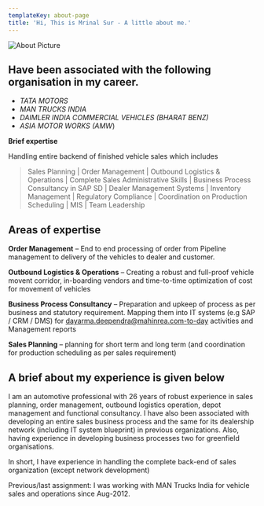 ```yaml
---
templateKey: about-page
title: 'Hi, This is Mrinal Sur - A little about me.'
---
```


![About Picture](/img/trucks1.jpg 'About-picture')

## Have been associated with the following organisation in my career.

- _TATA MOTORS_
- _MAN TRUCKS INDIA_
- _DAIMLER INDIA COMMERCIAL VEHICLES (BHARAT BENZ)_
- _ASIA MOTOR WORKS (AMW_)

**Brief expertise**

Handling entire backend of finished vehicle sales which includes

> Sales Planning | Order Management | Outbound Logistics & Operations | Complete Sales Administrative Skills | Business Process Consultancy in SAP SD | Dealer Management Systems | Inventory Management | Regulatory Compliance | Coordination on Production Scheduling | MIS | Team Leadership

## Areas of expertise

**Order Management** – End to end processing of order from Pipeline management to delivery of the vehicles to dealer and customer.

**Outbound Logistics & Operations** – Creating a robust and full-proof vehicle movent corridor, in-boarding vendors and time-to-time optimization of cost for movement of vehicles

**Business Process Consultancy** – Preparation and upkeep of process as per business and statutory requirement. Mapping them into IT systems (e.g SAP / CRM / DMS) for dayarma.deependra@mahinrea.com-to-day activities and Management reports

**Sales Planning** – planning for short term and long term (and coordination for production scheduling as per sales requirement)

## A brief about my experience is given below

I am an automotive professional with 26 years of robust experience in sales planning, order management, outbound logistics operation, depot management and functional consultancy. I have also been associated with developing an entire sales business process and the same for its dealership network (including IT system blueprint) in previous organizations. Also, having experience in developing business processes two for greenfield organisations.

In short, I have experience in handling the complete back-end of sales organization (except network development)

Previous/last assignment: I was working with MAN Trucks India for vehicle sales and operations since Aug-2012.
